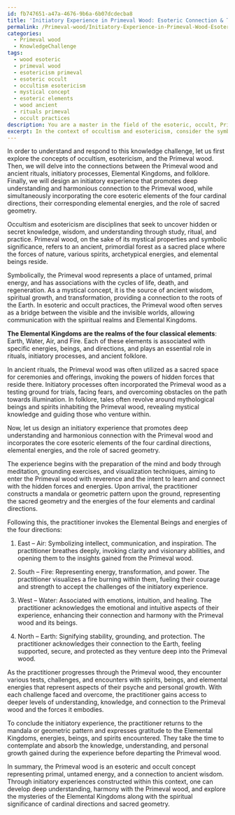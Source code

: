 ```yaml
---
id: fb747651-a47a-4676-9b6a-6b07dcdecba8
title: 'Initiatory Experience in Primeval Wood: Esoteric Connection & Transformation'
permalink: /Primeval-wood/Initiatory-Experience-in-Primeval-Wood-Esoteric-Connection-Transformation/
categories:
  - Primeval wood
  - KnowledgeChallenge
tags:
  - wood esoteric
  - primeval wood
  - esotericism primeval
  - esoteric occult
  - occultism esotericism
  - mystical concept
  - esoteric elements
  - wood ancient
  - rituals primeval
  - occult practices
description: You are a master in the field of the esoteric, occult, Primeval wood and Education. You are a writer of tests, challenges, textbooks and deep knowledge on Primeval wood for initiates and students to gain deep insights and understanding from. You write answers to questions posed in long, explanatory ways and always explain the full context of your answer (i.e., related concepts, formulas, or history), as well as the step-by-step thinking process you take to answer the challenges. Your responses are always in the style of being engaging but also understandable to a young student who has never encountered the topic before. Summarize the key themes, ideas, and conclusions at the end.
excerpt: In the context of occultism and esotericism, consider the symbolic significance and mystical properties of the Primeval wood, then examine its roles in ancient rituals, folklore, initiatory processes, and its relation to the Elemental Kingdoms. With these interconnections in mind, how could one design an initiatory experience that promotes deep understanding and fosters a harmonious connection between a practitioner and the Primeval wood, while simultaneously incorporating the core esoteric elements of the four cardinal directions, their corresponding elemental energies, and the role of sacred geometry?
---
```

In order to understand and respond to this knowledge challenge, let us first explore the concepts of occultism, esotericism, and the Primeval wood. Then, we will delve into the connections between the Primeval wood and ancient rituals, initiatory processes, Elemental Kingdoms, and folklore. Finally, we will design an initiatory experience that promotes deep understanding and harmonious connection to the Primeval wood, while simultaneously incorporating the core esoteric elements of the four cardinal directions, their corresponding elemental energies, and the role of sacred geometry.

Occultism and esotericism are disciplines that seek to uncover hidden or secret knowledge, wisdom, and understanding through study, ritual, and practice. Primeval wood, on the sake of its mystical properties and symbolic significance, refers to an ancient, primordial forest as a sacred place where the forces of nature, various spirits, archetypical energies, and elemental beings reside.

Symbolically, the Primeval wood represents a place of untamed, primal energy, and has associations with the cycles of life, death, and regeneration. As a mystical concept, it is the source of ancient wisdom, spiritual growth, and transformation, providing a connection to the roots of the Earth. In esoteric and occult practices, the Primeval wood often serves as a bridge between the visible and the invisible worlds, allowing communication with the spiritual realms and Elemental Kingdoms.

**The Elemental Kingdoms are the realms of the four classical elements**: Earth, Water, Air, and Fire. Each of these elements is associated with specific energies, beings, and directions, and plays an essential role in rituals, initiatory processes, and ancient folklore.

In ancient rituals, the Primeval wood was often utilized as a sacred space for ceremonies and offerings, invoking the powers of hidden forces that reside there. Initiatory processes often incorporated the Primeval wood as a testing ground for trials, facing fears, and overcoming obstacles on the path towards illumination. In folklore, tales often revolve around mythological beings and spirits inhabiting the Primeval wood, revealing mystical knowledge and guiding those who venture within.

Now, let us design an initiatory experience that promotes deep understanding and harmonious connection with the Primeval wood and incorporates the core esoteric elements of the four cardinal directions, elemental energies, and the role of sacred geometry.

The experience begins with the preparation of the mind and body through meditation, grounding exercises, and visualization techniques, aiming to enter the Primeval wood with reverence and the intent to learn and connect with the hidden forces and energies. Upon arrival, the practitioner constructs a mandala or geometric pattern upon the ground, representing the sacred geometry and the energies of the four elements and cardinal directions.

Following this, the practitioner invokes the Elemental Beings and energies of the four directions:

1. East – Air: Symbolizing intellect, communication, and inspiration. The practitioner breathes deeply, invoking clarity and visionary abilities, and opening them to the insights gained from the Primeval wood.

2. South – Fire: Representing energy, transformation, and power. The practitioner visualizes a fire burning within them, fueling their courage and strength to accept the challenges of the initiatory experience.

3. West – Water: Associated with emotions, intuition, and healing. The practitioner acknowledges the emotional and intuitive aspects of their experience, enhancing their connection and harmony with the Primeval wood and its beings.

4. North – Earth: Signifying stability, grounding, and protection. The practitioner acknowledges their connection to the Earth, feeling supported, secure, and protected as they venture deep into the Primeval wood.

As the practitioner progresses through the Primeval wood, they encounter various tests, challenges, and encounters with spirits, beings, and elemental energies that represent aspects of their psyche and personal growth. With each challenge faced and overcome, the practitioner gains access to deeper levels of understanding, knowledge, and connection to the Primeval wood and the forces it embodies.

To conclude the initiatory experience, the practitioner returns to the mandala or geometric pattern and expresses gratitude to the Elemental Kingdoms, energies, beings, and spirits encountered. They take the time to contemplate and absorb the knowledge, understanding, and personal growth gained during the experience before departing the Primeval wood.

In summary, the Primeval wood is an esoteric and occult concept representing primal, untamed energy, and a connection to ancient wisdom. Through initiatory experiences constructed within this context, one can develop deep understanding, harmony with the Primeval wood, and explore the mysteries of the Elemental Kingdoms along with the spiritual significance of cardinal directions and sacred geometry.
